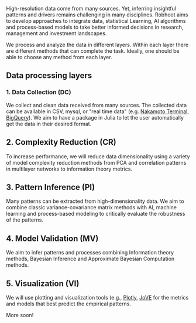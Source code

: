 High-resolution data come from many sources. Yet, inferring insightful patterns and drivers remains challenging in many disciplines. Robhoot aims to develop approaches to integrate data, statistical Learning, AI algorithms and process-based models to take better informed decisions in research, management and investment landscapes.

We process and analyze the data in different layers. Within each layer there are different methods that can complete the task. Ideally, one should be able to choose any method from each layer.

## Data processing layers

### 1. Data Collection (DC)

We collect and clean data received from many sources. The collected data can be available in CSV, mysql, or "real time data" (e.g. [Nakamoto Terminal](https://www.nterminal.com), [BigQuery]( https://cloud.google.com/bigquery/)). We aim to have a package in Julia to let the user automatically get the data in their desired format.

## 2. Complexity Reduction (CR)

To increase performance, we will reduce data dimensionality using a variety of model complexity reduction methods from PCA and correlation patterns in multilayer networks to information theory metrics.

## 3. Pattern Inference (PI)

Many patterns can be extracted from high-dimensionality data. We aim to combine classic variance-covariance matrix methods with AI, machine learning and process-based modeling to critically evaluate the robustness of the patterns.

## 4. Model Validation (MV)

We aim to infer patterns and processes combining Information theory methods, Bayesian Inference and Approximate Bayesian Computation methods.

## 5. Visualization (VI)

We will use plotting and visualization tools (e.g., [Plotly](https://plot.ly/), [JoVE](https://www.jove.com/visualize) for the metrics and models that best predict the empirical patterns. 


More soon!
